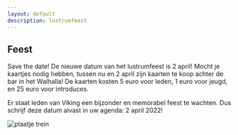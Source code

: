 ```yaml
---
layout: default
description: lustrumfeest
---
```


## Feest

Save the date! De nieuwe datum van het lustrumfeest is 2 april! Mocht je kaartjes nodig hebben, tussen nu en 2 april zijn kaarten te koop achter de bar in het Walhalla! De kaarten kosten 5 euro voor leden, 1 euro voor jeugd, en 25 euro voor introduces. 

Er staat leden van Viking een bijzonder en memorabel feest te wachten. Dus schrijf deze datum alvast in uw agenda: 2 april 2022!

![plaatje trein](https://www.spoorwegmuseum.nl/content/uploads/2019/12/SS-13-Bril-6-1920x1080-1-480x220.jpg)


